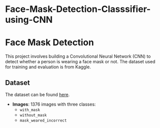 # Face-Mask-Detection-Classsifier-using-CNN
# Face Mask Detection

This project involves building a Convolutional Neural Network (CNN) to detect whether a person is wearing a face mask or not. The dataset used for training and evaluation is from Kaggle.

## Dataset

The dataset can be found [here](https://www.kaggle.com/datasets/andrewmvd/face-mask-detection).

- **Images**: 1376 images with three classes:
  - `with_mask`
  - `without_mask`
  - `mask_weared_incorrect`
